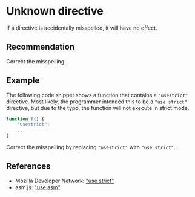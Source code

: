 # Unknown directive
If a directive is accidentally misspelled, it will have no effect.


## Recommendation
Correct the misspelling.


## Example
The following code snippet shows a function that contains a `"usestrict"` directive. Most likely, the programmer intended this to be a `"use strict"` directive, but due to the typo, the function will not execute in strict mode.


```javascript
function f() {
    "usestrict";
    ...
}

```
Correct the misspelling by replacing `"usestrict"` with `"use strict"`.


## References
* Mozilla Developer Network: ["use strict"](https://developer.mozilla.org/en-US/docs/Web/JavaScript/Reference/Strict_mode)
* asm.js: ["use asm"](http://asmjs.org/spec/latest/#validation)
